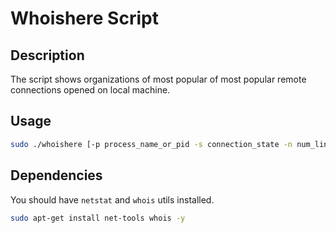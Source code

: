 # Whoishere Script
## Description
The script shows organizations of most popular of most popular remote connections opened on local machine.

## Usage
```sh
sudo ./whoishere [-p process_name_or_pid -s connection_state -n num_lines_to_output]
```

## Dependencies
You should have `netstat` and `whois` utils installed.
```sh
sudo apt-get install net-tools whois -y
```
